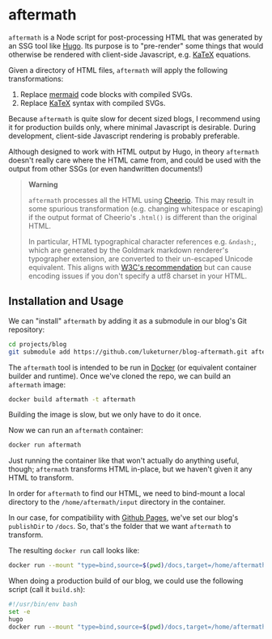# aftermath

`aftermath` is a Node script for post-processing HTML that was generated by an SSG tool like [Hugo](https://gohugo.io/). Its purpose is to "pre-render" some things that would otherwise be rendered with client-side Javascript, e.g. [KaTeX](https://katex.org/) equations.

Given a directory of HTML files, `aftermath` will apply the following transformations:

1. Replace [mermaid](https://mermaid.js.org/#/) code blocks with compiled SVGs.
2. Replace [KaTeX](https://katex.org/) syntax with compiled SVGs.

Because `aftermath` is quite slow for decent sized blogs, I recommend using it for production builds only, where minimal Javascript is desirable. During development, client-side Javascript rendering is probably preferable.

Although designed to work with HTML output by Hugo, in theory `aftermath` doesn't really care where the HTML came from, and could be used with the output from other SSGs (or even handwritten documents!)

> **Warning**
> 
> `aftermath` processes all the HTML using [Cheerio](https://github.com/cheeriojs/cheerio). This may result in some spurious transformation (e.g. changing whitespace or escaping) if the output format of Cheerio's `.html()` is different than the original HTML.
>
> In particular, HTML typographical character references e.g. `&ndash;`, which are generated by the Goldmark markdown renderer's typographer extension, are converted to their un-escaped Unicode equivalent. This aligns with [W3C's recommendation](https://www.w3.org/International/questions/qa-escapes#not) but can cause encoding issues if you don't specify a utf8 charset in your HTML.

## Installation and Usage

We can "install" `aftermath` by adding it as a submodule in our blog's Git repository:

```bash
cd projects/blog
git submodule add https://github.com/luketurner/blog-aftermath.git aftermath
```

The `aftermath` tool is intended to be run in [Docker](https://www.docker.com/) (or equivalent container builder and runtime). Once we've cloned the repo, we can build an `aftermath` image:

```bash
docker build aftermath -t aftermath
```

Building the image is slow, but we only have to do it once.

Now we can run an `aftermath` container:

```bash
docker run aftermath
```

Just running the container like that won't actually do anything useful, though; `aftermath` transforms HTML in-place, but we haven't given it any HTML to transform.

In order for `aftermath` to find our HTML, we need to bind-mount a local directory to the `/home/aftermath/input` directory in the container.

In our case, for compatibility with [Github Pages](https://pages.github.com/), we've set our blog's `publishDir` to `/docs`. So, that's the folder that we want `aftermath` to transform.

The resulting `docker run` call looks like:

```bash
docker run --mount "type=bind,source=$(pwd)/docs,target=/home/aftermath/input" aftermath
```

When doing a production build of our blog, we could use the following script (call it `build.sh`):

```bash
#!/usr/bin/env bash
set -e
hugo
docker run --mount "type=bind,source=$(pwd)/docs,target=/home/aftermath/input" aftermath
```